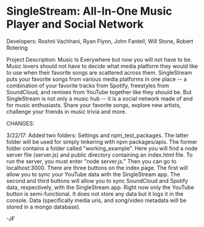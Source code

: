 # SingleStream: All-In-One Music Player and Social Network

Developers: Roshni Vachhani, Ryan Flynn, John Fantell, Will Stone, Robert Rotering

Project Description: Music Is Everywhere but now you will not have to be. Music lovers should not have to decide what media platform they would like to use when their favorite songs are scattered across them. SingleStream puts your favorite songs from various media platforms in one place -- a combination of your favorite tracks from Spotify, freestyles from SoundCloud, and remixes from YouTube together like they should be. But SingleStream is not only a music hub -- it is a social network made of and for music enthusiasts. Share your favorite songs, explore new artists, challenge your friends in music trivia and more.


CHANGES:

3/22/17: Added two folders: Settings and npm_test_packages. The latter folder will be used for simply tinkering with npm packages/apis. The former folder contains a folder called "working_example". Here you will find a node server file (server.js) and public directory containing an index.html file. To run the server, you must enter "node server.js." Then you can go to localhost:3000. There are three buttons on the index page. The first will allow you to sync your YouTube data with the SingleStream app. The second and third buttons will allow you to sync SoundCloud and Spotify data, respectively, with the SingleStream app. Right now only the YouTube button is semi-functional. It does not store any data but it logs it in the console. Data (specifically media uris, and song/video metadata will be stored in a mongo database).

-JF